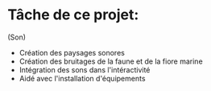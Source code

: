 # Tâche de ce projet: #
(Son)
* Création des paysages sonores
* Création des bruitages de la faune et de la fiore marine
* Intégration des sons dans l'intéractivité
* Aidé avec l'installation d'équipements
